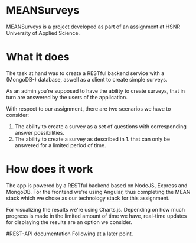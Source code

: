 # MEANSurveys
MEANSurveys is a project developed as part of an assignment at HSNR University of Applied Science.

# What it does
The task at hand was to create a RESTful backend service with a (MongoDB-) database, aswell as 
a client to create simple surveys.

As an admin you're supposed to have the ability to create surveys, that in turn are answered by the users of
the application.

With respect to our assignment, there are two scenarios we have to consider:
1. The ability to create a survey as a set of questions with corresponding answer possibilities.
2. The ability to create a survey as described in 1. that can only be answered for a limited period of time.

# How does it work
The app is powered by a RESTful backend based on NodeJS, Express and MongoDB.
For the frontend we're using Angular, thus completing the MEAN stack which we 
chose as our technology stack for this assignment.

For visualizing the results we're using Charts.js. Depending on how much progress is made
in the limited amount of time we have, real-time updates for displaying the results are 
an option we consider.

#REST-API documentation
Following at a later point.